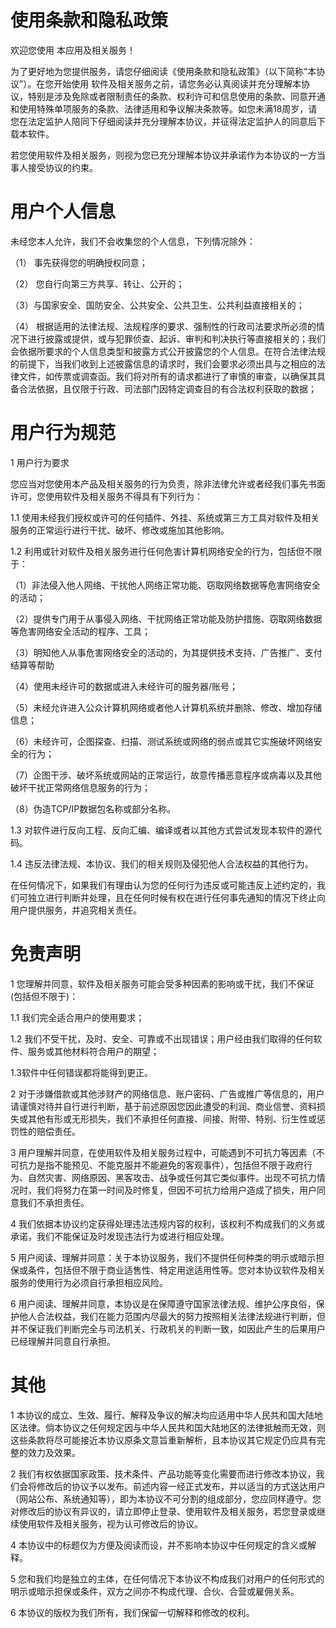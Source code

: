 # 使用条款和隐私政策

欢迎您使用 本应用及相关服务！

为了更好地为您提供服务，请您仔细阅读《使用条款和隐私政策》（以下简称“本协议”）。在您开始使用 软件及相关服务之前，请您务必认真阅读并充分理解本协议，特别是涉及免除或者限制责任的条款、权利许可和信息使用的条款、同意开通和使用特殊单项服务的条款、法律适用和争议解决条款等。如您未满18周岁，请您在法定监护人陪同下仔细阅读并充分理解本协议，并征得法定监护人的同意后下载本软件。

若您使用软件及相关服务，则视为您已充分理解本协议并承诺作为本协议的一方当事人接受协议的约束。

# 用户个人信息

未经您本人允许，我们不会收集您的个人信息，下列情况除外：

（1） 事先获得您的明确授权同意；

（2） 您自行向第三方共享、转让、公开的；

（3）与国家安全、国防安全、公共安全、公共卫生、公共利益直接相关的；

（4） 根据适用的法律法规、法规程序的要求、强制性的行政司法要求所必须的情况下进行披露或提供，或与犯罪侦查、起诉、审判和判决执行等直接相关的；我们会依据所要求的个人信息类型和披露方式公开披露您的个人信息。在符合法律法规的前提下，当我们收到上述披露信息的请求时，我们会要求必须出具与之相应的法律文件，如传票或调查函。我们将对所有的请求都进行了审慎的审查，以确保其具备合法依据，且仅限于行政、司法部门因特定调查目的有合法权利获取的数据；

# 用户行为规范

1 用户行为要求

您应当对您使用本产品及相关服务的行为负责，除非法律允许或者经我们事先书面许可，您使用软件及相关服务不得具有下列行为：

1.1 使用未经我们授权或许可的任何插件、外挂、系统或第三方工具对软件及相关服务的正常运行进行干扰、破坏、修改或施加其他影响。

1.2 利用或针对软件及相关服务进行任何危害计算机网络安全的行为，包括但不限于：

（1）非法侵入他人网络、干扰他人网络正常功能、窃取网络数据等危害网络安全的活动；

（2）提供专门用于从事侵入网络、干扰网络正常功能及防护措施、窃取网络数据等危害网络安全活动的程序、工具；

（3）明知他人从事危害网络安全的活动的，为其提供技术支持、广告推广、支付结算等帮助

（4）使用未经许可的数据或进入未经许可的服务器/账号；

（5）未经允许进入公众计算机网络或者他人计算机系统并删除、修改、增加存储信息；

（6）未经许可，企图探查、扫描、测试系统或网络的弱点或其它实施破坏网络安全的行为；

（7）企图干涉、破坏系统或网站的正常运行，故意传播恶意程序或病毒以及其他破坏干扰正常网络信息服务的行为；

（8）伪造TCP/IP数据包名称或部分名称。

1.3 对软件进行反向工程、反向汇编、编译或者以其他方式尝试发现本软件的源代码。

1.4 违反法律法规、本协议、我们的相关规则及侵犯他人合法权益的其他行为。

在任何情况下，如果我们有理由认为您的任何行为违反或可能违反上述约定的，我们可独立进行判断并处理，且在任何时候有权在进行任何事先通知的情况下终止向用户提供服务，并追究相关责任。

# 免责声明

1 您理解并同意，软件及相关服务可能会受多种因素的影响或干扰，我们不保证(包括但不限于)：

1.1 我们完全适合用户的使用要求；

1.2 我们不受干扰，及时、安全、可靠或不出现错误；用户经由我们取得的任何软件、服务或其他材料符合用户的期望；

1.3软件中任何错误都将能得到更正。

2 对于涉嫌借款或其他涉财产的网络信息、账户密码、广告或推广等信息的，用户请谨慎对待并自行进行判断，基于前述原因您因此遭受的利润、商业信誉、资料损失或其他有形或无形损失，我们不承担任何直接、间接、附带、特别、衍生性或惩罚性的赔偿责任。

3 用户理解并同意，在使用软件及相关服务过程中，可能遇到不可抗力等因素（不可抗力是指不能预见、不能克服并不能避免的客观事件），包括但不限于政府行为、自然灾害、网络原因、黑客攻击、战争或任何其它类似事件。出现不可抗力情况时，我们将努力在第一时间及时修复，但因不可抗力给用户造成了损失，用户同意我们不承担责任。

4 我们依据本协议约定获得处理违法违规内容的权利，该权利不构成我们的义务或承诺，我们不能保证及时发现违法行为或进行相应处理。

5 用户阅读、理解并同意：关于本协议服务，我们不提供任何种类的明示或暗示担保或条件，包括但不限于商业适售性、特定用途适用性等。您对本协议软件及相关服务的使用行为必须自行承担相应风险。

6 用户阅读、理解并同意，本协议是在保障遵守国家法律法规、维护公序良俗，保护他人合法权益，我们在能力范围内尽最大的努力按照相关法律法规进行判断，但并不保证我们判断完全与司法机关、行政机关的判断一致，如因此产生的后果用户已经理解并同意自行承担。

# 其他

1 本协议的成立、生效、履行、解释及争议的解决均应适用中华人民共和国大陆地区法律。倘本协议之任何规定因与中华人民共和国大陆地区的法律抵触而无效，则这些条款将尽可能接近本协议原条文意旨重新解析，且本协议其它规定仍应具有完整的效力及效果。

2 我们有权依据国家政策、技术条件、产品功能等变化需要而进行修改本协议，我们会将修改后的协议予以发布。前述内容一经正式发布，并以适当的方式送达用户（网站公布、系统通知等），即为本协议不可分割的组成部分，您应同样遵守。您对修改后的协议有异议的，请立即停止登录、使用软件及相关服务，若您登录或继续使用软件及相关服务，视为认可修改后的协议。

4 本协议中的标题仅为方便及阅读而设，并不影响本协议中任何规定的含义或解释。

5 您和我们均是独立的主体，在任何情况下本协议不构成我们对用户的任何形式的明示或暗示担保或条件，双方之间亦不构成代理、合伙、合营或雇佣关系。

6 本协议的版权为我们所有，我们保留一切解释和修改的权利。